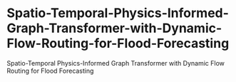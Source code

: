 # Spatio-Temporal-Physics-Informed-Graph-Transformer-with-Dynamic-Flow-Routing-for-Flood-Forecasting
Spatio-Temporal Physics-Informed Graph Transformer with Dynamic Flow Routing for Flood Forecasting
